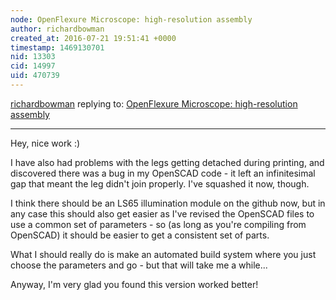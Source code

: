 ```yaml
---
node: OpenFlexure Microscope: high-resolution assembly
author: richardbowman
created_at: 2016-07-21 19:51:41 +0000
timestamp: 1469130701
nid: 13303
cid: 14997
uid: 470739
---
```




[richardbowman](../profile/richardbowman) replying to: [OpenFlexure Microscope: high-resolution assembly](../notes/mathew/07-21-2016/openflexure-microscope-high-resolution-assembly)

----
Hey, nice work :)

I have also had problems with the legs getting detached during printing, and discovered there was a bug in my OpenSCAD code - it left an infinitesimal gap that meant the leg didn't join properly.  I've squashed it now, though.

I think there should be an LS65 illumination module on the github now, but in any case this should also get easier as I've revised the OpenSCAD files to use a common set of parameters - so (as long as you're compiling from OpenSCAD) it should be easier to get a consistent set of parts.

What I should really do is make an automated build system where you just choose the parameters and go - but that will take me a while...

Anyway, I'm very glad you found this version worked better!